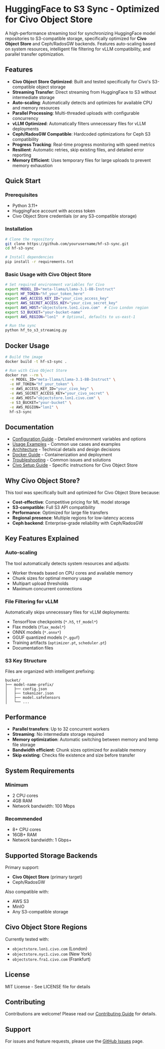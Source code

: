 # HuggingFace to S3 Sync - Optimized for Civo Object Store

A high-performance streaming tool for synchronizing HuggingFace model repositories to S3-compatible storage, specifically optimized for **Civo Object Store** and Ceph/RadosGW backends. Features auto-scaling based on system resources, intelligent file filtering for vLLM compatibility, and parallel transfer optimization.

## Features

- **Civo Object Store Optimized**: Built and tested specifically for Civo's S3-compatible object storage
- **Streaming Transfer**: Direct streaming from HuggingFace to S3 without intermediate storage
- **Auto-scaling**: Automatically detects and optimizes for available CPU and memory resources
- **Parallel Processing**: Multi-threaded uploads with configurable concurrency
- **vLLM Optimized**: Automatically filters unnecessary files for vLLM deployments
- **Ceph/RadosGW Compatible**: Hardcoded optimizations for Ceph S3 compatibility
- **Progress Tracking**: Real-time progress monitoring with speed metrics
- **Resilient**: Automatic retries, skip existing files, and detailed error reporting
- **Memory Efficient**: Uses temporary files for large uploads to prevent memory exhaustion

## Quick Start

### Prerequisites

- Python 3.11+
- HuggingFace account with access token
- Civo Object Store credentials (or any S3-compatible storage)

### Installation

```bash
# Clone the repository
git clone https://github.com/yourusername/hf-s3-sync.git
cd hf-s3-sync

# Install dependencies
pip install -r requirements.txt
```

### Basic Usage with Civo Object Store

```bash
# Set required environment variables for Civo
export MODEL_ID="meta-llama/Llama-3.1-8B-Instruct"
export HF_TOKEN="hf_your_token_here"
export AWS_ACCESS_KEY_ID="your_civo_access_key"
export AWS_SECRET_ACCESS_KEY="your_civo_secret_key"
export AWS_HOST="objectstore.lon1.civo.com"  # Civo London region
export S3_BUCKET="your-bucket-name"
export AWS_REGION="lon1"  # Optional, defaults to us-east-1

# Run the sync
python hf_to_s3_streaming.py
```

## Docker Usage

```bash
# Build the image
docker build -t hf-s3-sync .

# Run with Civo Object Store
docker run --rm \
  -e MODEL_ID="meta-llama/Llama-3.1-8B-Instruct" \
  -e HF_TOKEN="hf_your_token" \
  -e AWS_ACCESS_KEY_ID="your_civo_key" \
  -e AWS_SECRET_ACCESS_KEY="your_civo_secret" \
  -e AWS_HOST="objectstore.lon1.civo.com" \
  -e S3_BUCKET="your-bucket" \
  -e AWS_REGION="lon1" \
  hf-s3-sync
```

## Documentation

- [Configuration Guide](docs/CONFIGURATION.md) - Detailed environment variables and options
- [Usage Examples](docs/USAGE.md) - Common use cases and examples
- [Architecture](docs/ARCHITECTURE.md) - Technical details and design decisions
- [Docker Guide](docs/DOCKER.md) - Containerization and deployment
- [Troubleshooting](docs/TROUBLESHOOTING.md) - Common issues and solutions
- [Civo Setup Guide](docs/CIVO_SETUP.md) - Specific instructions for Civo Object Store

## Why Civo Object Store?

This tool was specifically built and optimized for Civo Object Store because:
- **Cost-effective**: Competitive pricing for ML model storage
- **S3-compatible**: Full S3 API compatibility
- **Performance**: Optimized for large file transfers
- **Regional presence**: Multiple regions for low-latency access
- **Ceph backend**: Enterprise-grade reliability with Ceph/RadosGW

## Key Features Explained

### Auto-scaling
The tool automatically detects system resources and adjusts:
- Worker threads based on CPU cores and available memory
- Chunk sizes for optimal memory usage
- Multipart upload thresholds
- Maximum concurrent connections

### File Filtering for vLLM
Automatically skips unnecessary files for vLLM deployments:
- TensorFlow checkpoints (`*.h5`, `tf_model*`)
- Flax models (`flax_model*`)
- ONNX models (`*.onnx*`)
- GGUF quantized models (`*.gguf`)
- Training artifacts (`optimizer.pt`, `scheduler.pt`)
- Documentation files

### S3 Key Structure
Files are organized with intelligent prefixing:
```
bucket/
├── model-name-prefix/
│   ├── config.json
│   ├── tokenizer.json
│   ├── model.safetensors
│   └── ...
```

## Performance

- **Parallel transfers**: Up to 32 concurrent workers
- **Streaming**: No intermediate storage required
- **Memory optimization**: Automatic switching between memory and temp file storage
- **Bandwidth efficient**: Chunk sizes optimized for available memory
- **Skip existing**: Checks file existence and size before transfer

## System Requirements

### Minimum
- 2 CPU cores
- 4GB RAM
- Network bandwidth: 100 Mbps

### Recommended
- 8+ CPU cores
- 16GB+ RAM
- Network bandwidth: 1 Gbps+

## Supported Storage Backends

Primary support:
- **Civo Object Store** (primary target)
- Ceph/RadosGW

Also compatible with:
- AWS S3
- MinIO
- Any S3-compatible storage

## Civo Object Store Regions

Currently tested with:
- `objectstore.lon1.civo.com` (London)
- `objectstore.nyc1.civo.com` (New York)
- `objectstore.fra1.civo.com` (Frankfurt)

## License

MIT License - See LICENSE file for details

## Contributing

Contributions are welcome! Please read our [Contributing Guide](docs/CONTRIBUTING.md) for details.

## Support

For issues and feature requests, please use the [GitHub Issues](https://github.com/yourusername/hf-s3-sync/issues) page.

